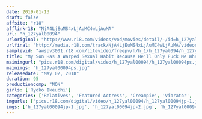 ```yaml
---
date: 2019-01-13
draft: false
affsite: "r18"
afflinkr18: "NjA4LjEuMS4xLjAuMC4wLjAuMA"
url: "h_127yal00094"
urloriginal: "http://www.r18.com/videos/vod/movies/detail/-/id=h_127yal00094"
urlfinal: "http://media.r18.com/track/NjA4LjEuMS4xLjAuMC4wLjAuMA/videos/vod/movies/detail/-/id=h_127yal00094"
samplevid: "awspv3001.r18.com/litevideo/freepv/h/h_1/h_127yal094/h_127yal094_dmb_w.mp4"
title: "My Son Has A Warped Sexual Habit Because He'll Only Fuck Me When My Husband Is Nearby Ryoko Ikeuchi"
mainimgurl: "pics.r18.com/digital/video/h_127yal00094/h_127yal00094ps.jpg"
mainimgs: "h_127yal00094ps.jpg"
releasedate: "May 02, 2018"
duration: 95
productioncomp: "NON"
girls: ['Ryoko Ikeuchi']
categories: ['Relatives', 'Featured Actress', 'Creampie', 'Vibrator', 'Squirting', 'Deep Throat', 'Hi-Def']
imgurls: ['pics.r18.com/digital/video/h_127yal00094/h_127yal00094jp-1.jpg', 'pics.r18.com/digital/video/h_127yal00094/h_127yal00094jp-2.jpg', 'pics.r18.com/digital/video/h_127yal00094/h_127yal00094jp-3.jpg', 'pics.r18.com/digital/video/h_127yal00094/h_127yal00094jp-4.jpg', 'pics.r18.com/digital/video/h_127yal00094/h_127yal00094jp-5.jpg', 'pics.r18.com/digital/video/h_127yal00094/h_127yal00094jp-6.jpg', 'pics.r18.com/digital/video/h_127yal00094/h_127yal00094jp-7.jpg', 'pics.r18.com/digital/video/h_127yal00094/h_127yal00094jp-8.jpg', 'pics.r18.com/digital/video/h_127yal00094/h_127yal00094jp-9.jpg', 'pics.r18.com/digital/video/h_127yal00094/h_127yal00094jp-10.jpg', 'pics.r18.com/digital/video/h_127yal00094/h_127yal00094jp-11.jpg', 'pics.r18.com/digital/video/h_127yal00094/h_127yal00094jp-12.jpg', 'pics.r18.com/digital/video/h_127yal00094/h_127yal00094jp-13.jpg', 'pics.r18.com/digital/video/h_127yal00094/h_127yal00094jp-14.jpg', 'pics.r18.com/digital/video/h_127yal00094/h_127yal00094jp-15.jpg', 'pics.r18.com/digital/video/h_127yal00094/h_127yal00094jp-16.jpg', 'pics.r18.com/digital/video/h_127yal00094/h_127yal00094jp-17.jpg', 'pics.r18.com/digital/video/h_127yal00094/h_127yal00094jp-18.jpg', 'pics.r18.com/digital/video/h_127yal00094/h_127yal00094jp-19.jpg', 'pics.r18.com/digital/video/h_127yal00094/h_127yal00094jp-20.jpg']
imgs: ['h_127yal00094jp-1.jpg', 'h_127yal00094jp-2.jpg', 'h_127yal00094jp-3.jpg', 'h_127yal00094jp-4.jpg', 'h_127yal00094jp-5.jpg', 'h_127yal00094jp-6.jpg', 'h_127yal00094jp-7.jpg', 'h_127yal00094jp-8.jpg', 'h_127yal00094jp-9.jpg', 'h_127yal00094jp-10.jpg', 'h_127yal00094jp-11.jpg', 'h_127yal00094jp-12.jpg', 'h_127yal00094jp-13.jpg', 'h_127yal00094jp-14.jpg', 'h_127yal00094jp-15.jpg', 'h_127yal00094jp-16.jpg', 'h_127yal00094jp-17.jpg', 'h_127yal00094jp-18.jpg', 'h_127yal00094jp-19.jpg', 'h_127yal00094jp-20.jpg']
---
```

